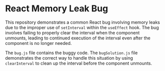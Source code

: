 # React Memory Leak Bug

This repository demonstrates a common React bug involving memory leaks due to the improper use of `setInterval` within the `useEffect` hook.  The bug involves failing to properly clear the interval when the component unmounts, leading to continued execution of the interval even after the component is no longer needed.

The `bug.js` file contains the buggy code. The `bugSolution.js` file demonstrates the correct way to handle this situation by using `clearInterval` to clean up the interval before the component unmounts.